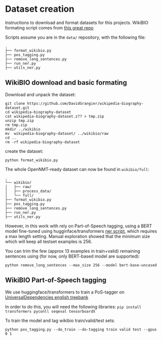 # Dataset creation

Instructions to download and format datasets for this projects.
WikiBIO formating script comes from [this great repo](https://github.com/tyliupku/wiki2bio/blob/master/preprocess.py)

Scripts assume you are in the `data/` repository, with the following file:

```
.
├── format_wikibio.py
├── pos_tagging.py        
├── remove_long_sentences.py        
├── run_ner.py        
├── utils_ner.py        
```

## WikiBIO download and basic formating

Download and unpack the dataset:

```
git clone https://github.com/DavidGrangier/wikipedia-biography-dataset.git
cd wikipedia-biography-dataset
cat wikipedia-biography-dataset.z?? > tmp.zip
unzip tmp.zip
rm tmp.zip
mkdir ../wikibio
mv  wikipedia-biography-dataset/ ../wikibio/raw
cd ..
rm -rf wikipedia-biography-dataset
```

create the dataset:

```
python format_wikibio.py
```

The whole OpenNMT-ready dataset can now be found in `wikibio/full`:
```
.
└── wikibio/
│   ├── raw/
│   ├── process_data/
│   └── full/
├── format_wikibio.py
├── pos_tagging.py        
├── remove_long_sentences.py        
├── run_ner.py        
├── utils_ner.py        
```

However, in this work with rely on Part-of-Speech tagging, using a BERT model fine-tuned using hugginface/transformers [ner script](https://github.com/huggingface/transformers/tree/master/examples/ner), which requires a max length setting. Manual exploration showed that the minimum size which will keep all testset examples is 256.

You can trim the few (approx 13 examples in train+valid) remaining sentences using (for now, only BERT-based model are supported):

```
python remove_long_sentences --max_size 256 --model bert-base-uncased
```


## WikiBIO Part-of-Speech tagging

We use huggingface/transformers to train a PoS-tagger on [UniversalDependencies english treebank](https://github.com/UniversalDependencies/UD_English-ParTUT)

In order to do this, you will need the following libraries: `pip install transformers pyconll seqeval tensorboardX`

To train the model and tag wikibio train/valid/test sets:

```
python pos_tagging.py --do_train --do-tagging train valid test --gpus 0 1
```